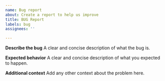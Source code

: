 ```yaml
---
name: Bug report
about: Create a report to help us improve
title: BUG Report
labels: bug
assignees: ''

---
```


**Describe the bug**
A clear and concise description of what the bug is.

**Expected behavior**
A clear and concise description of what you expected to happen.

**Additional context**
Add any other context about the problem here.
